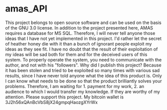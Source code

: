 # amas_API
This project belongs to open source software and can be used on the basis of the GNU 3.0 license. In addition to the project presented here, AMAS requires a database for MS SQL. Therefore, I will never tell anyone those ideas that I have not yet implemented in this project. I'd rather let the secret of heather honey die with it than a bunch of ignorant people exploit my ideas as they see fit. I have no doubt that the result of their exploitation of my ideas will be sad both for them and for the deceived users of this system. To properly operate the system, you need to communicate with the author, and not with his "followers". Why did I publish this project? Because it has been stolen and tried to be exploited so many times with various sad results, since I have never told anyone what the idea of this product is. Only I can know what needs to be done so that the product brilliantly solves your problems. Therefore, I am waiting for 1. payment for my work, 2. an audience to which I would transfer my knowledge. If they are worthy of my attention. 
Please support this project. My bitcoin wallet is 3J2h56xQAnBcVbS8jX24gmpqHaozgXYrWx

